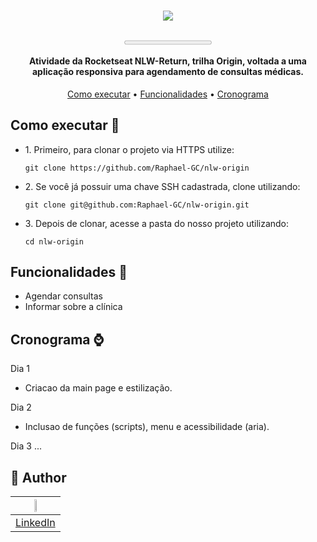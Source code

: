 <h1 align="center">
  
  ![](https://github.com/Raphael-GC/nlw-origin/blob/main/assets/Logo.svg)
</h1>

<h4 align="center">

<progress value=”30” max=”100”></progress>

Atividade da Rocketseat NLW-Return, trilha Origin, voltada a uma aplicação responsiva para agendamento de consultas médicas.
</h4>

<p align="center">
  <a href="## Como executar 🚀">Como executar</a> •
  <a href="## Funcionalidades 💬">Funcionalidades</a> •
  <a href="## Cronograma ⌚">Cronograma</a>
</p>

## Como executar 🚀 
<ul>
  <li> 1. Primeiro, para clonar o projeto via HTTPS utilize: </li>

`git clone https://github.com/Raphael-GC/nlw-origin`

  <li> 2. Se você já possuir uma chave SSH cadastrada, clone utilizando: </li>

`git clone git@github.com:Raphael-GC/nlw-origin.git`

  <li> 3. Depois de clonar, acesse a pasta do nosso projeto utilizando: </li>

`cd nlw-origin`</li>
</ul>

## Funcionalidades 💬
<ul>
  <li>Agendar consultas</li>
  <li>Informar sobre a clínica</li>
</ul>

## Cronograma ⌚
<a>Dia 1</a> 
- Criacao da main page e estilização.

<a>Dia 2</a>
- Inclusao de funções (scripts), menu e acessibilidade (aria).

<a>Dia 3</a>
...

## :pencil: Author

| <img src="https://media-exp1.licdn.com/dms/image/C4E03AQH1g12fHfozyw/profile-displayphoto-shrink_200_200/0/1610981729767?e=1657152000&v=beta&t=atv6BsR8rzwGQKxlbVrsMpFwrBkJ2OF_803kyq91YLM" width="20%"/> | 
   |:---:|
   | <a href="https://www.linkedin.com/in/raphael-gc/" target="_blank">LinkedIn</a> |   

